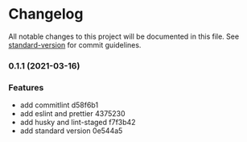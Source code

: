 # Changelog

All notable changes to this project will be documented in this file. See [standard-version](https://github.com/conventional-changelog/standard-version) for commit guidelines.

### 0.1.1 (2021-03-16)


### Features

* add commitlint d58f6b1
* add eslint and prettier 4375230
* add husky and lint-staged f7f3b42
* add standard version 0e544a5
